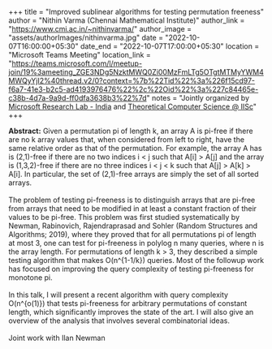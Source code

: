 +++
title = "Improved sublinear algorithms for testing permutation freeness"
author = "Nithin Varma (Chennai Mathematical Institute)"
author_link = "https://www.cmi.ac.in/~nithinvarma/"
author_image = "assets/authorImages/nithinvarma.jpg"
date = "2022-10-07T16:00:00+05:30"
date_end = "2022-10-07T17:00:00+05:30"
location = "Microsoft Teams Meeting"
location_link = "https://teams.microsoft.com/l/meetup-join/19%3ameeting_ZGE3NDg5NzktMWQ0Zi00MzFmLTg5OTgtMTMyYWM4MWQyYjI2%40thread.v2/0?context=%7b%22Tid%22%3a%226f15cd97-f6a7-41e3-b2c5-ad4193976476%22%2c%22Oid%22%3a%227c84465e-c38b-4d7a-9a9d-ff0dfa3638b3%22%7d"
notes = "Jointly organized by <a href = "https://www.microsoft.com/en-us/research/lab/microsoft-research-india/" target= "_blank">Microsoft Research Lab - India</a> and <a href='https://www.csa.iisc.ac.in/theoretical-computer-science/' target= "_blank">Theoretical Computer Science @ IISc</a>"
+++

<b>Abstract:</b>
Given a permutation pi of length k, an array A is pi-free if there are no k array values that, when considered from
left to right, have the same relative order as that of the permutation. For example, the array A has is (2,1)-free
if there are no two indices i < j such that A[i] > A[j] and the array is (1,3,2)-free if there are no three indices
i < j < k such that A[j] > A[k] > A[i]. In particular, the set of (2,1)-free arrays are simply the set of all sorted
arrays.
<br><br>
The problem of testing pi-freeness is to distinguish arrays that are pi-free from arrays that need to be modified in
at least a constant fraction of their values to be pi-free. This problem was first studied systematically by Newman,
Rabinovich, Rajendraprasad and Sohler (Random Structures and Algorithms; 2019), where they proved that for all
permutations pi of length at most 3, one can test for pi-freeness in polylog n many queries, where n is the array
length. For permutations of length k > 3, they described a simple testing algorithm that makes O(n^{1-1/k}) queries.
Most of the followup work has focused on improving the query complexity of testing pi-freeness for monotone pi.
<br><br>
In this talk, I will present a recent algorithm with query complexity O(n^{o(1)}) that tests pi-freeness for arbitrary
permutations of constant length, which significantly improves the state of the art. I will also give an overview of the
analysis that involves several combinatorial ideas.
<br><br>
Joint work with Ilan Newman